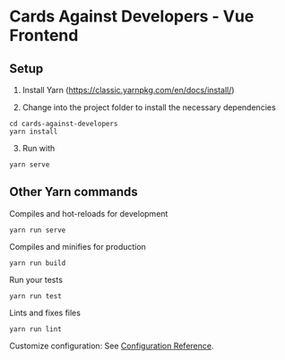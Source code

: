 # Cards Against Developers - Vue Frontend

## Setup


1. Install Yarn (https://classic.yarnpkg.com/en/docs/install/)

2. Change into the project folder to install the necessary dependencies
```
cd cards-against-developers
yarn install
```

3. Run with
```
yarn serve
```

## Other Yarn commands

Compiles and hot-reloads for development
```
yarn run serve
```

Compiles and minifies for production
```
yarn run build
```

Run your tests
```
yarn run test
```

Lints and fixes files
```
yarn run lint
```

Customize configuration: See [Configuration Reference](https://cli.vuejs.org/config/).
